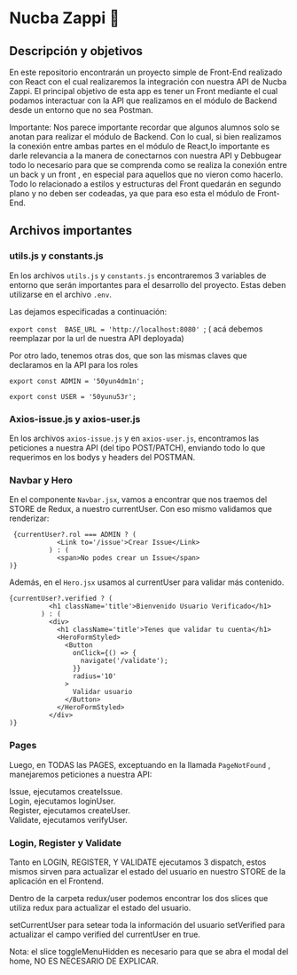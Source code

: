 # Nucba Zappi 🍕

## Descripción y objetivos

En este repositorio encontrarán un proyecto simple de Front-End realizado con React con el cual realizaremos la integración con nuestra API de Nucba Zappi.
El principal objetivo de esta app es tener un Front mediante el cual podamos interactuar con la API que realizamos en el módulo de Backend desde un entorno que no sea Postman.

Importante: Nos parece importante recordar que algunos alumnos solo se anotan para realizar el módulo de Backend. Con lo cual, si bien realizamos la conexión entre ambas partes en el módulo de React,lo importante es darle relevancia a la manera de conectarnos con nuestra API y Debbugear todo lo necesario para que se comprenda como se realiza la conexión entre un back y un front , en especial para aquellos que no vieron como hacerlo. Todo lo relacionado a estilos y estructuras del Front quedarán en segundo plano y no deben ser codeadas, ya que para eso esta el módulo de Front-End.

## Archivos importantes

### utils.js y constants.js

En los archivos `utils.js` y `constants.js` encontraremos 3 variables de entorno que serán importantes para el desarrollo del proyecto.
Estas deben utilizarse en el archivo `.env`.

Las dejamos especificadas a continuación:

`export const  BASE_URL = 'http://localhost:8080' `; ( acá debemos reemplazar por la url de nuestra API deployada)

Por otro lado, tenemos otras dos, que son las mismas claves que declaramos en la API para los roles

`export const ADMIN = '50yun4dm1n';`

`export const USER = '50yunu53r';`

### Axios-issue.js y axios-user.js

En los archivos `axios-issue.js` y en `axios-user.js`, encontramos las peticiones a nuestra API (del tipo POST/PATCH), enviando todo lo que requerimos en los bodys y headers del POSTMAN.

### Navbar y Hero

En el componente `Navbar.jsx`, vamos a encontrar que nos traemos del STORE de Redux, a nuestro currentUser. Con eso mismo validamos que renderizar:

```
 {currentUser?.rol === ADMIN ? (
            <Link to='/issue'>Crear Issue</Link>
          ) : (
            <span>No podes crear un Issue</span>
)}
```

Además, en el `Hero.jsx` usamos al currentUser para validar más contenido.

```
{currentUser?.verified ? (
          <h1 className='title'>Bienvenido Usuario Verificado</h1>
        ) : (
          <div>
            <h1 className='title'>Tenes que validar tu cuenta</h1>
            <HeroFormStyled>
              <Button
                onClick={() => {
                  navigate('/validate');
                }}
                radius='10'
              >
                Validar usuario
              </Button>
            </HeroFormStyled>
          </div>
)}

```

### Pages

Luego, en TODAS las PAGES, exceptuando en la llamada `PageNotFound` , manejaremos peticiones a nuestra API:

Issue, ejecutamos createIssue. \
Login, ejecutamos loginUser.\
Register, ejecutamos createUser.\
Validate, ejecutamos verifyUser.

### Login, Register y Validate

Tanto en LOGIN, REGISTER, Y VALIDATE ejecutamos 3 dispatch, estos mismos sirven para actualizar el estado del usuario en nuestro STORE de la aplicación en el Frontend.

Dentro de la carpeta redux/user podemos encontrar los dos slices que utiliza redux para actualizar el estado del usuario.

setCurrentUser para setear toda la información del usuario
setVerified para actualizar el campo verified del currentUser en true.

Nota: el slice toggleMenuHidden es necesario para que se abra el modal del home, NO ES NECESARIO DE EXPLICAR.

